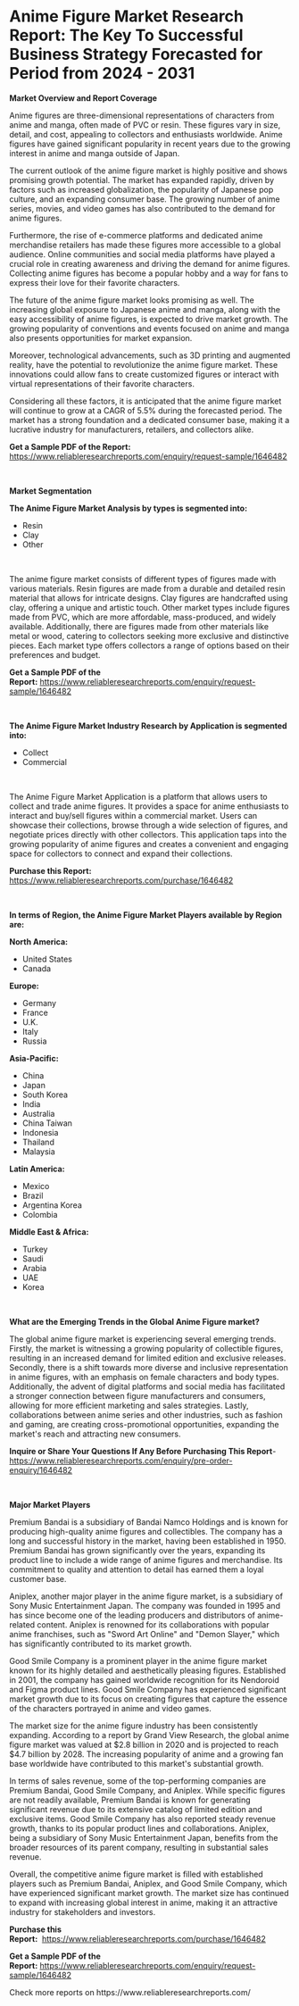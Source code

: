 <p><h1>Anime Figure Market Research Report: The Key To Successful Business Strategy Forecasted for Period from 2024 - 2031</h1></p><p><strong>Market Overview and Report Coverage</strong></p>
<p><p>Anime figures are three-dimensional representations of characters from anime and manga, often made of PVC or resin. These figures vary in size, detail, and cost, appealing to collectors and enthusiasts worldwide. Anime figures have gained significant popularity in recent years due to the growing interest in anime and manga outside of Japan.</p><p>The current outlook of the anime figure market is highly positive and shows promising growth potential. The market has expanded rapidly, driven by factors such as increased globalization, the popularity of Japanese pop culture, and an expanding consumer base. The growing number of anime series, movies, and video games has also contributed to the demand for anime figures.</p><p>Furthermore, the rise of e-commerce platforms and dedicated anime merchandise retailers has made these figures more accessible to a global audience. Online communities and social media platforms have played a crucial role in creating awareness and driving the demand for anime figures. Collecting anime figures has become a popular hobby and a way for fans to express their love for their favorite characters.</p><p>The future of the anime figure market looks promising as well. The increasing global exposure to Japanese anime and manga, along with the easy accessibility of anime figures, is expected to drive market growth. The growing popularity of conventions and events focused on anime and manga also presents opportunities for market expansion.</p><p>Moreover, technological advancements, such as 3D printing and augmented reality, have the potential to revolutionize the anime figure market. These innovations could allow fans to create customized figures or interact with virtual representations of their favorite characters.</p><p>Considering all these factors, it is anticipated that the anime figure market will continue to grow at a CAGR of 5.5% during the forecasted period. The market has a strong foundation and a dedicated consumer base, making it a lucrative industry for manufacturers, retailers, and collectors alike.</p></p>
<p><strong>Get a Sample PDF of the Report:</strong> <a href="https://www.reliableresearchreports.com/enquiry/request-sample/1646482">https://www.reliableresearchreports.com/enquiry/request-sample/1646482</a></p>
<p>&nbsp;</p>
<p><strong>Market Segmentation</strong></p>
<p><strong>The Anime Figure Market Analysis by types is segmented into:</strong></p>
<p><ul><li>Resin</li><li>Clay</li><li>Other</li></ul></p>
<p>&nbsp;</p>
<p><p>The anime figure market consists of different types of figures made with various materials. Resin figures are made from a durable and detailed resin material that allows for intricate designs. Clay figures are handcrafted using clay, offering a unique and artistic touch. Other market types include figures made from PVC, which are more affordable, mass-produced, and widely available. Additionally, there are figures made from other materials like metal or wood, catering to collectors seeking more exclusive and distinctive pieces. Each market type offers collectors a range of options based on their preferences and budget.</p></p>
<p><strong>Get a Sample PDF of the Report:</strong>&nbsp;<a href="https://www.reliableresearchreports.com/enquiry/request-sample/1646482">https://www.reliableresearchreports.com/enquiry/request-sample/1646482</a></p>
<p>&nbsp;</p>
<p><strong>The Anime Figure Market Industry Research by Application is segmented into:</strong></p>
<p><ul><li>Collect</li><li>Commercial</li></ul></p>
<p>&nbsp;</p>
<p><p>The Anime Figure Market Application is a platform that allows users to collect and trade anime figures. It provides a space for anime enthusiasts to interact and buy/sell figures within a commercial market. Users can showcase their collections, browse through a wide selection of figures, and negotiate prices directly with other collectors. This application taps into the growing popularity of anime figures and creates a convenient and engaging space for collectors to connect and expand their collections.</p></p>
<p><strong>Purchase this Report:</strong>&nbsp; <a href="https://www.reliableresearchreports.com/purchase/1646482">https://www.reliableresearchreports.com/purchase/1646482</a></p>
<p>&nbsp;</p>
<p><strong>In terms of Region, the Anime Figure Market Players available by Region are:</strong></p>
<p>
    <p> <strong> North America: </strong>
        <ul>
            <li>United States</li>
            <li>Canada</li>
        </ul>
        </p> 
    <p> <strong> Europe: </strong>
        <ul>
            <li>Germany</li>
            <li>France</li>
            <li>U.K.</li>
            <li>Italy</li>
            <li>Russia</li>
        </ul>
        </p> 
    <p> <strong> Asia-Pacific: </strong>
        <ul>
            <li>China</li>
            <li>Japan</li>
            <li>South Korea</li>
            <li>India</li>
            <li>Australia</li>
            <li>China Taiwan</li>
            <li>Indonesia</li>
            <li>Thailand</li>
            <li>Malaysia</li>
        </ul>
        </p> 
    <p> <strong> Latin America: </strong>
        <ul>
            <li>Mexico</li>
            <li>Brazil</li>
            <li>Argentina Korea</li>
            <li>Colombia</li>
        </ul>
        </p> 
    <p> <strong> Middle East & Africa: </strong>
        <ul>
            <li>Turkey</li>
            <li>Saudi</li>
            <li>Arabia</li>
            <li>UAE</li>
            <li>Korea</li>
        </ul>
    </p>
    </p>
<p>&nbsp;</p>
<p><strong>What are the Emerging Trends in the Global Anime Figure market?</strong></p>
<p><p>The global anime figure market is experiencing several emerging trends. Firstly, the market is witnessing a growing popularity of collectible figures, resulting in an increased demand for limited edition and exclusive releases. Secondly, there is a shift towards more diverse and inclusive representation in anime figures, with an emphasis on female characters and body types. Additionally, the advent of digital platforms and social media has facilitated a stronger connection between figure manufacturers and consumers, allowing for more efficient marketing and sales strategies. Lastly, collaborations between anime series and other industries, such as fashion and gaming, are creating cross-promotional opportunities, expanding the market's reach and attracting new consumers.</p></p>
<p><strong>Inquire or Share Your Questions If Any Before Purchasing This Report</strong>- <a href="https://www.reliableresearchreports.com/enquiry/pre-order-enquiry/1646482">https://www.reliableresearchreports.com/enquiry/pre-order-enquiry/1646482</a></p>
<p>&nbsp;</p>
<p><strong>Major Market Players</strong></p>
<p><p>Premium Bandai is a subsidiary of Bandai Namco Holdings and is known for producing high-quality anime figures and collectibles. The company has a long and successful history in the market, having been established in 1950. Premium Bandai has grown significantly over the years, expanding its product line to include a wide range of anime figures and merchandise. Its commitment to quality and attention to detail has earned them a loyal customer base.</p><p>Aniplex, another major player in the anime figure market, is a subsidiary of Sony Music Entertainment Japan. The company was founded in 1995 and has since become one of the leading producers and distributors of anime-related content. Aniplex is renowned for its collaborations with popular anime franchises, such as "Sword Art Online" and "Demon Slayer," which has significantly contributed to its market growth.</p><p>Good Smile Company is a prominent player in the anime figure market known for its highly detailed and aesthetically pleasing figures. Established in 2001, the company has gained worldwide recognition for its Nendoroid and Figma product lines. Good Smile Company has experienced significant market growth due to its focus on creating figures that capture the essence of the characters portrayed in anime and video games.</p><p>The market size for the anime figure industry has been consistently expanding. According to a report by Grand View Research, the global anime figure market was valued at $2.8 billion in 2020 and is projected to reach $4.7 billion by 2028. The increasing popularity of anime and a growing fan base worldwide have contributed to this market's substantial growth.</p><p>In terms of sales revenue, some of the top-performing companies are Premium Bandai, Good Smile Company, and Aniplex. While specific figures are not readily available, Premium Bandai is known for generating significant revenue due to its extensive catalog of limited edition and exclusive items. Good Smile Company has also reported steady revenue growth, thanks to its popular product lines and collaborations. Aniplex, being a subsidiary of Sony Music Entertainment Japan, benefits from the broader resources of its parent company, resulting in substantial sales revenue.</p><p>Overall, the competitive anime figure market is filled with established players such as Premium Bandai, Aniplex, and Good Smile Company, which have experienced significant market growth. The market size has continued to expand with increasing global interest in anime, making it an attractive industry for stakeholders and investors.</p></p>
<p><strong>Purchase this Report:</strong>&nbsp;&nbsp;<a href="https://www.reliableresearchreports.com/purchase/1646482">https://www.reliableresearchreports.com/purchase/1646482</a></p>
<p></p>
<p><strong>Get a Sample PDF of the Report:</strong>&nbsp;<a href="https://www.reliableresearchreports.com/enquiry/request-sample/1646482">https://www.reliableresearchreports.com/enquiry/request-sample/1646482</a></p>
<p>Check more reports on https://www.reliableresearchreports.com/</p>